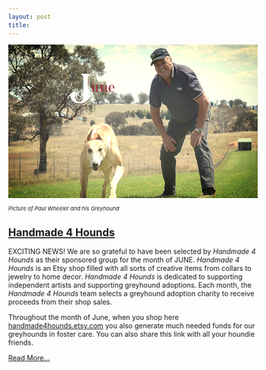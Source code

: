 ```yaml
---
layout: post
title:
---
```


<div class="text-center">
  <img alt="June" src="/img/june-news.png">

  <p style="font-size:11px">
  <i>Picture of Paul Wheeler and his Greyhound</i>
  </p>
</div>

## [Handmade 4 Hounds](http://www.handmade4hounds.etsy.com/)

EXCITING NEWS! We are so grateful to have been selected by *Handmade 4 Hounds* as their sponsored
group for the month of JUNE. *Handmade 4 Hounds* is an Etsy shop filled with all sorts of
creative items from collars to jewelry to home decor. *Handmade 4 Hounds* is dedicated to
supporting independent artists and supporting greyhound adoptions.  Each month, the *Handmade 4 Hounds* team
selects  a greyhound adoption charity to receive proceeds from their shop sales.

Throughout the month of June, when you shop here
[handmade4hounds.etsy.com](http://www.handmade4hounds.etsy.com/)
you also generate much needed funds for our greyhounds in foster care.  You can also share this
link with all your houndie friends.

[Read More...](http://eepurl.com/boYVTX)
